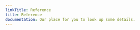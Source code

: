 ```yaml
---
linkTitle: Reference
title: Reference
documentation: Our place for you to look up some details.
---
```

